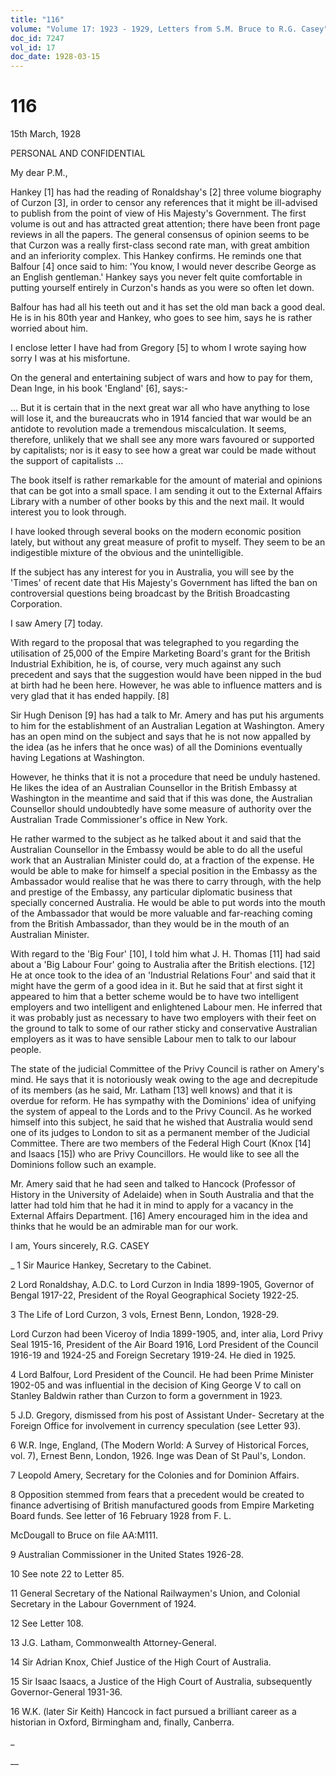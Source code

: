 ```yaml
---
title: "116"
volume: "Volume 17: 1923 - 1929, Letters from S.M. Bruce to R.G. Casey"
doc_id: 7247
vol_id: 17
doc_date: 1928-03-15
---
```


# 116

15th March, 1928

PERSONAL AND CONFIDENTIAL

My dear P.M.,

Hankey [1] has had the reading of Ronaldshay's [2] three volume biography of Curzon [3], in order to censor any references that it might be ill-advised to publish from the point of view of His Majesty's Government. The first volume is out and has attracted great attention; there have been front page reviews in all the papers. The general consensus of opinion seems to be that Curzon was a really first-class second rate man, with great ambition and an inferiority complex. This Hankey confirms. He reminds one that Balfour [4] once said to him: 'You know, I would never describe George as an English gentleman.' Hankey says you never felt quite comfortable in putting yourself entirely in Curzon's hands as you were so often let down.

Balfour has had all his teeth out and it has set the old man back a good deal. He is in his 80th year and Hankey, who goes to see him, says he is rather worried about him.

I enclose letter I have had from Gregory [5] to whom I wrote saying how sorry I was at his misfortune.

On the general and entertaining subject of wars and how to pay for them, Dean Inge, in his book 'England' [6], says:-

... But it is certain that in the next great war all who have anything to lose will lose it, and the bureaucrats who in 1914 fancied that war would be an antidote to revolution made a tremendous miscalculation. It seems, therefore, unlikely that we shall see any more wars favoured or supported by capitalists; nor is it easy to see how a great war could be made without the support of capitalists ...

The book itself is rather remarkable for the amount of material and opinions that can be got into a small space. I am sending it out to the External Affairs Library with a number of other books by this and the next mail. It would interest you to look through.

I have looked through several books on the modern economic position lately, but without any great measure of profit to myself. They seem to be an indigestible mixture of the obvious and the unintelligible.

If the subject has any interest for you in Australia, you will see by the 'Times' of recent date that His Majesty's Government has lifted the ban on controversial questions being broadcast by the British Broadcasting Corporation.

I saw Amery [7] today.

With regard to the proposal that was telegraphed to you regarding the utilisation of 25,000 of the Empire Marketing Board's grant for the British Industrial Exhibition, he is, of course, very much against any such precedent and says that the suggestion would have been nipped in the bud at birth had he been here. However, he was able to influence matters and is very glad that it has ended happily. [8]

Sir Hugh Denison [9] has had a talk to Mr. Amery and has put his arguments to him for the establishment of an Australian Legation at Washington. Amery has an open mind on the subject and says that he is not now appalled by the idea (as he infers that he once was) of all the Dominions eventually having Legations at Washington.

However, he thinks that it is not a procedure that need be unduly hastened. He likes the idea of an Australian Counsellor in the British Embassy at Washington in the meantime and said that if this was done, the Australian Counsellor should undoubtedly have some measure of authority over the Australian Trade Commissioner's office in New York.

He rather warmed to the subject as he talked about it and said that the Australian Counsellor in the Embassy would be able to do all the useful work that an Australian Minister could do, at a fraction of the expense. He would be able to make for himself a special position in the Embassy as the Ambassador would realise that he was there to carry through, with the help and prestige of the Embassy, any particular diplomatic business that specially concerned Australia. He would be able to put words into the mouth of the Ambassador that would be more valuable and far-reaching coming from the British Ambassador, than they would be in the mouth of an Australian Minister.

With regard to the 'Big Four' [10], I told him what J. H. Thomas [11] had said about a 'Big Labour Four' going to Australia after the British elections. [12] He at once took to the idea of an 'Industrial Relations Four' and said that it might have the germ of a good idea in it. But he said that at first sight it appeared to him that a better scheme would be to have two intelligent employers and two intelligent and enlightened Labour men. He inferred that it was probably just as necessary to have two employers with their feet on the ground to talk to some of our rather sticky and conservative Australian employers as it was to have sensible Labour men to talk to our labour people.

The state of the judicial Committee of the Privy Council is rather on Amery's mind. He says that it is notoriously weak owing to the age and decrepitude of its members (as he said, Mr. Latham [13] well knows) and that it is overdue for reform. He has sympathy with the Dominions' idea of unifying the system of appeal to the Lords and to the Privy Council. As he worked himself into this subject, he said that he wished that Australia would send one of its judges to London to sit as a permanent member of the Judicial Committee. There are two members of the Federal High Court (Knox [14] and Isaacs [15]) who are Privy Councillors. He would like to see all the Dominions follow such an example.

Mr. Amery said that he had seen and talked to Hancock (Professor of History in the University of Adelaide) when in South Australia and that the latter had told him that he had it in mind to apply for a vacancy in the External Affairs Department. [16] Amery encouraged him in the idea and thinks that he would be an admirable man for our work.

I am, Yours sincerely, R.G. CASEY 

_ 1 Sir Maurice Hankey, Secretary to the Cabinet.

2 Lord Ronaldshay, A.D.C. to Lord Curzon in India 1899-1905, Governor of Bengal 1917-22, President of the Royal Geographical Society 1922-25.

3 The Life of Lord Curzon, 3 vols, Ernest Benn, London, 1928-29.

Lord Curzon had been Viceroy of India 1899-1905, and, inter alia, Lord Privy Seal 1915-16, President of the Air Board 1916, Lord President of the Council 1916-19 and 1924-25 and Foreign Secretary 1919-24. He died in 1925.

4 Lord Balfour, Lord President of the Council. He had been Prime Minister 1902-05 and was influential in the decision of King George V to call on Stanley Baldwin rather than Curzon to form a government in 1923.

5 J.D. Gregory, dismissed from his post of Assistant Under- Secretary at the Foreign Office for involvement in currency speculation (see Letter 93).

6 W.R. Inge, England, (The Modern World: A Survey of Historical Forces, vol. 7), Ernest Benn, London, 1926. Inge was Dean of St Paul's, London.

7 Leopold Amery, Secretary for the Colonies and for Dominion Affairs.

8 Opposition stemmed from fears that a precedent would be created to finance advertising of British manufactured goods from Empire Marketing Board funds. See letter of 16 February 1928 from F. L.

McDougall to Bruce on file AA:M111.

9 Australian Commissioner in the United States 1926-28.

10 See note 22 to Letter 85.

11 General Secretary of the National Railwaymen's Union, and Colonial Secretary in the Labour Government of 1924.

12 See Letter 108.

13 J.G. Latham, Commonwealth Attorney-General.

14 Sir Adrian Knox, Chief Justice of the High Court of Australia.

15 Sir Isaac Isaacs, a Justice of the High Court of Australia, subsequently Governor-General 1931-36.

16 W.K. (later Sir Keith) Hancock in fact pursued a brilliant career as a historian in Oxford, Birmingham and, finally, Canberra.

_

__
